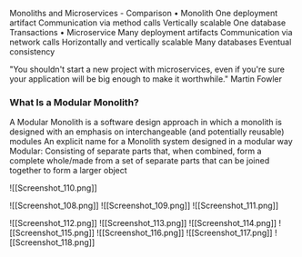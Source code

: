 
Monoliths and Microservices - Comparison
•
Monolith
One deployment artifact
Communication via method calls
Vertically scalable
One database
Transactions
•
Microservice
Many deployment artifacts
Communication via network calls
Horizontally and vertically scalable
Many databases
Eventual consistency




"You shouldn't start a new project with microservices, even if you're
sure your application will be big enough to make it worthwhile."
Martin Fowler



### What Is a Modular Monolith?
A Modular Monolith is a software design approach
in which a monolith is designed with an emphasis
on interchangeable (and potentially reusable)
modules
An explicit name for a Monolith system designed in a modular way
Modular: Consisting of separate parts that, when
combined, form a complete whole/made from a set
of separate parts that can be joined together to form a larger object


![[Screenshot_110.png]]

![[Screenshot_108.png]]
![[Screenshot_109.png]]
![[Screenshot_111.png]]

![[Screenshot_112.png]]
![[Screenshot_113.png]]
![[Screenshot_114.png]]
![[Screenshot_115.png]]
![[Screenshot_116.png]]
![[Screenshot_117.png]]
![[Screenshot_118.png]]
